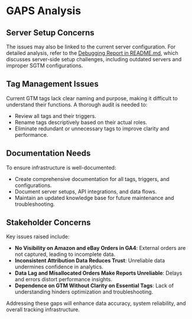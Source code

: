 # GAPS Analysis

## Server Setup Concerns
The issues may also be linked to the current server configuration. For detailed analysis, refer to the [Debugging Report in README.md](README.md), which discusses server-side setup challenges, including outdated servers and improper SGTM configurations.

## Tag Management Issues
Current GTM tags lack clear naming and purpose, making it difficult to understand their functions. A thorough audit is needed to:
- Review all tags and their triggers.
- Rename tags descriptively based on their actual roles.
- Eliminate redundant or unnecessary tags to improve clarity and performance.

## Documentation Needs
To ensure infrastructure is well-documented:
- Create comprehensive documentation for all tags, triggers, and configurations.
- Document server setups, API integrations, and data flows.
- Maintain an updated knowledge base for future maintenance and troubleshooting.

## Stakeholder Concerns
Key issues raised include:
- **No Visibility on Amazon and eBay Orders in GA4**: External orders are not captured, leading to incomplete data.
- **Inconsistent Attribution Data Reduces Trust**: Unreliable data undermines confidence in analytics.
- **Data Lag and Misallocated Orders Make Reports Unreliable**: Delays and errors distort performance insights.
- **Dependence on GTM Without Clarity on Essential Tags**: Lack of understanding hinders optimization and troubleshooting.

Addressing these gaps will enhance data accuracy, system reliability, and overall tracking infrastructure.